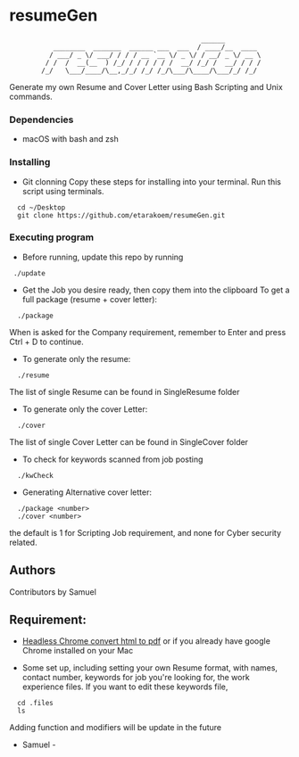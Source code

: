 # resumeGen
                                                    ______         
               ________  _______  ______ ___  ___  / ____/__  ____ 
              / ___/ _ \/ ___/ / / / __ `__ \/ _ \/ / __/ _ \/ __ \
             / /  /  __(__  ) /_/ / / / / / /  __/ /_/ /  __/ / / /
            /_/   \___/____/\__,_/_/ /_/ /_/\___/\____/\___/_/ /_/ 
                                                                   

Generate my own Resume and Cover Letter using Bash Scripting and Unix commands.

### Dependencies

* macOS with bash and zsh

### Installing

* Git clonning
Copy these steps for installing into your terminal. Run this script using terminals.
```
  cd ~/Desktop
  git clone https://github.com/etarakoem/resumeGen.git 
```

### Executing program
* Before running, update this repo by running
```
 ./update
```

* Get the Job you desire ready, then copy them into the clipboard
To get a full package (resume + cover letter):

```
  ./package
```

When is asked for the Company requirement, remember to Enter and press Ctrl + D to continue.

* To generate only the resume:
```
  ./resume
```
The list of single Resume can be found in SingleResume folder

* To generate only the cover Letter:
```
  ./cover
```
The list of single Cover Letter can be found in SingleCover folder

* To check for keywords scanned from job posting
```
  ./kwCheck
```

* Generating Alternative cover letter:
```
  ./package <number>
  ./cover <number>
```
the default is 1 for Scripting Job requirement, and none for Cyber security related.

## Authors

Contributors by Samuel

## Requirement:

- [Headless Chrome convert html to pdf](https://developers.google.com/web/updates/2017/04/headless-chrome) or if you already have google Chrome installed on your Mac

- Some set up, including setting your own Resume format, with names, contact number, keywords for job you're looking for, the work experience files. If you want to edit these keywords file,
```
  cd .files
  ls
```
Adding function and modifiers will be update in the future

- Samuel -
